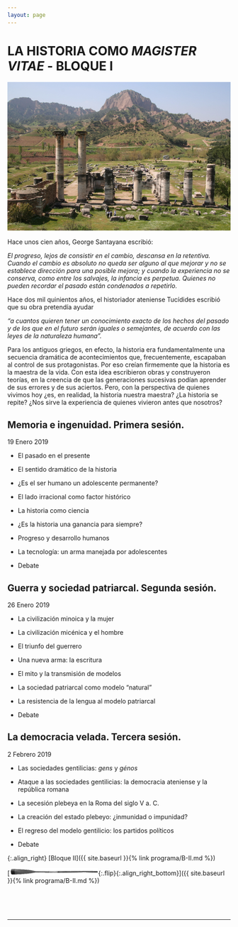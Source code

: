 ```yaml
---
layout: page
---
```


LA HISTORIA COMO <i>MAGISTER VITAE</i> - BLOQUE I
=========================================

![Imagen](/assets/images/1.jpg "Titulo")

Hace unos cien años, George Santayana escribió:

<cite>
El progreso, lejos de consistir en el cambio, descansa en la retentiva. Cuando el cambio es absoluto no queda ser alguno al que mejorar y no se establece dirección para una posible mejora; y cuando la experiencia no se conserva, como entre los salvajes, la infancia es perpetua. Quienes no pueden recordar el pasado están condenados a repetirlo.
</cite>

Hace dos mil quinientos años, el historiador ateniense Tucídides escribió que su obra pretendía ayudar

<cite>
“a cuantos quieren tener un conocimiento exacto de los hechos del pasado y de los que en el futuro serán iguales o semejan­tes, de acuerdo con las leyes de la naturaleza humana”.
</cite>

Para los antiguos griegos, en efecto, la historia era fundamentalmente una secuencia dramática de acontecimientos que, frecuentemente, escapaban al control de sus protagonistas. Por eso creían firmemente que la historia es la maestra de la vida. Con esta idea escribieron obras y construyeron teorías, en la creencia de que las generaciones sucesivas podían aprender de sus errores y de sus aciertos. Pero, con la perspectiva de quienes vivimos hoy ¿es, en realidad, la historia nuestra maestra? ¿La historia se repite? ¿Nos sirve la experiencia de quienes vivieron antes que nosotros?

Memoria e ingenuidad. Primera sesión.
------------------------------------------
  19 Enero 2019

* El pasado en el presente
* El sentido dramático de la historia
* ¿Es el ser humano un adolescente permanente?
* El lado irracional como factor histórico

* La historia como ciencia
* ¿Es la historia una ganancia para siempre?
* Progreso y desarrollo humanos
* La tecnología: un arma manejada por adolescentes
* Debate

Guerra y sociedad patriarcal. Segunda sesión.
----------------------------------------------------
26 Enero 2019

* La civilización minoica y la mujer
* La civilización micénica y el hombre
* El triunfo del guerrero

* Una nueva arma: la escritura
* El mito y la transmisión de modelos
* La sociedad patriarcal como modelo “natural”
* La resistencia de la lengua al modelo patriarcal
* Debate

La democracia velada. Tercera sesión.
--------------------------------------------
2 Febrero 2019


* Las sociedades gentilicias: <i>gens</i> y <i>génos</i>
* Ataque a las sociedades gentilicias: la democracia ateniense y la república romana

* La secesión plebeya en la Roma del siglo V a. C.
* La creación del estado plebeyo: ¿inmunidad o impunidad?
* El regreso del modelo gentilicio: los partidos políticos
* Debate



{:.align_right}
[Bloque II]({{ site.baseurl }}{% link programa/B-II.md %})

[<img src="/assets/images/oar.png"/>{:.flip}{:.align_right_bottom}]({{ site.baseurl }}{% link programa/B-II.md %})

<br>
<br>
<br>
<hr>
